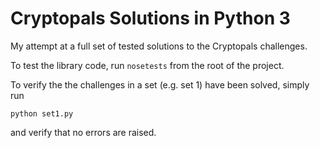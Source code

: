 # Cryptopals Solutions in Python 3

My attempt at a full set of tested solutions to the Cryptopals challenges.

To test the library code, run `nosetests` from the root of the project.

To verify the the challenges in a set (e.g. set 1) have been solved, simply run

    python set1.py

and verify that no errors are raised.
